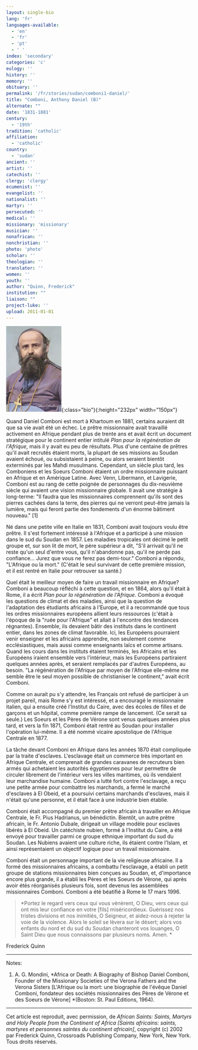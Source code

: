 ```yaml
---
layout: single-bio
lang: 'fr'
languages-available:
  - 'en'
  - 'fr'
  - 'pt'
  - ' '
index: 'secondary'
categories: 'c'
eulogy: ''
history: ''
memory: ''
obituary: ''
permalink: '/fr/stories/sudan/comboni1-daniel/'
title: "Comboni, Anthony Daniel (B)"
alternate: ""
date: '1831-1881'
century:
  - '19th'
tradition: 'catholic'
affiliation:
  - 'catholic'
country:
  - 'sudan'
ancient: ''
artist: ''
catechist: ''
clergy: 'clergy'
ecumenist: ''
evangelist: ''
nationalist: ''
martyr: ''
persecuted: ''
medical: ''
missionary: 'missionary'
musician: ''
nonafrican: ''
nonchristian: ''
photo: 'photo'
scholar: ''
theologian: ''
translator: ''
women: ''
youth: ''
author: "Quinn, Frederick"
institution: ""
liaison: ""
project-luke: ''
upload: 2011-01-01
---
```


![image](/images/bio-pics/sudan/comboni1-daniel/Daniele_Comboni.jpg){:class="bio"}{:height="232px" width="150px"}

Quand Daniel Comboni est mort à Khartoum en 1881, certains auraient dit que sa vie avait été un échec. Le prêtre missionnaire avait travaillé activement en Afrique pendant plus de trente ans et avait écrit un document stratégique pour le continent entier intitulé *Plan pour la régénération de l'Afrique*, mais il y avait eu peu de résultats. Plus d'une centaine de prêtres qu'il avait recrutés étaient morts, la plupart de ses missions au Soudan avaient échoué, ou subsistaient à peine, ou alors seraient bientôt exterminés par les Mahdi musulmans. Cependant, un siècle plus tard, les Comboniens et les Soeurs Comboni étaient un ordre missionnaire puissant en Afrique et en Amérique Latine. Avec Venn, Libermann, et Lavigerie, Comboni est au rang de cette poignée de personnages du dix-neuvième siècle qui avaient une vision missionnaire globale. Il avait une stratégie à long-terme: "Il faudra que les missionnaires comprennent qu'ils sont des pierres cachées dans la terre, des pierres qui ne verront peut-être jamais la lumière, mais qui feront partie des fondements d'un énorme bâtiment nouveau." [1]

Né dans une petite ville en Italie en 1831, Comboni avait toujours voulu être prêtre. Il s'est fortement intéressé à l'Afrique et a participé à une mission dans le sud du Soudan en 1857. Les maladies tropicales ont décimé le petit groupe et, sur son lit de mort, le père supérieur a dit, "S'il arrivait qu'il ne reste qu'un seul d'entre vous, qu'il n'abandonne pas, qu'il ne perde pas confiance... Jurez que vous ne ferez pas demi-tour." Comboni a répondu, "L'Afrique ou la mort." (C'était le seul survivant de cette première mission, et il est rentré en Italie pour retrouver sa santé.)

Quel était le meilleur moyen de faire un travail missionnaire en Afrique? Comboni a beaucoup réfl&eacute;chi à cette question, et en 1864, alors qu'il était à Rome, il a écrit *Plan pour la régénération de l'Afrique*. Comboni a évoqu&eacute; les questions de climat et des maladies, ainsi que la question de l'adaptation des étudiants africains à l'Europe, et il a recommandé que tous les ordres missionnaires européens allient leurs ressources (c'était à l'époque de la "ruée pour l'Afrique" et allait à l'encontre des tendances régnantes). Ensemble, ils devaient bâtir des instituts dans le continent entier, dans les zones de climat favorable. Ici, les Européens pourraient venir enseigner et les africains apprendre, non seulement comme ecclésiastiques, mais aussi comme enseignants laïcs et comme artisans. Quand les cours dans les instituts étaient terminés, les Africains et les Européens iraient ensemble vers l'intérieur, mais les Européens partiraient quelques années après, et seraient remplacés par d'autres Européens, au besoin. "La régénération de l'Afrique par moyen de l'Afrique elle-même me semble être le seul moyen possible de christianiser le continent," avait écrit Comboni.

Comme on aurait pu s'y attendre, les Français ont refusé de participer à un projet pareil, mais Rome s'y est intéressé, et a encouragé le missionnaire italien, qui a ensuite cré&eacute; l'Institut du Caire, avec des écoles de filles et de garçons et un hôpital, comme première rampe de lancement. (Ce serait sa seule.) Les Soeurs et les Pères de V&eacute;rone sont venus quelques années plus tard, et vers la fin 1871, Comboni était rentré au Soudan pour installer l'opération lui-même. Il a été nommé vicaire apostolique de l'Afrique Centrale en 1877.

La tâche devant Comboni en Afrique dans les années 1870 était compliquée par la traite d'esclaves. L'esclavage était un commerce très important en Afrique Centrale, et comprenait de grandes caravanes de recruteurs bien armés qui achetaient les autorités égyptiennes pour leur permettre de circuler librement de l'intérieur vers les villes maritimes, où ils vendaient leur marchandise humaine. Comboni a lutté fort contre l'esclavage, a reçu une petite armée pour combattre les marchands, a fermé le marché d'esclaves à El Obeid, et a poursuivi certains marchands d'esclaves, mais il n'était qu'une personne, et il était face à une industrie bien établie.

Comboni était accompagné du premier prêtre africain à travailler en Afrique Centrale, le Fr. Pius Hadrianus, un bénédictin. Bientôt, un autre prêtre africain, le Fr. Antonio Dubale, dirigeait un village modèle pour esclaves libérés à El Obeid. Un catéchiste nubien, formé à l'Institut du Caire, a été envoyé pour travailler parmi ce groupe ethnique important du sud du Soudan. Les Nubiens avaient une culture riche, ils étaient contre l'Islam, et ainsi repr&eacute;sentaient un objectif logique pour un travail missionnaire.

Comboni était un personnage important de la vie religieuse africaine. Il a formé des missionnaires africains, a combattu l'esclavage, a établi un petit groupe de stations missionnaires bien conçues au Soudan, et, d'importance encore plus grande, il a établi les Pères et les Soeurs de V&eacute;rone, qui après avoir étés réorganisés plusieurs fois, sont devenus les assemblées missionnaires Comboni. Comboni a été béatifié à Rome le 17 mars 1996.

> *Portez le regard vers ceux qui vous vénèrent, O Dieu, vers ceux qui ont mis leur confiance en votre [fils] miséricordieux. Guérissez nos tristes divisions et nos inimitiés, O Seigneur, et aidez-nous &agrave; rejeter la voie de la violence. Alors le soleil se lèvera sur le désert; alors vos enfants du nord et du sud du Soudan chanteront vos louanges, O Saint Dieu que nous connaissons par plusieurs noms. Amen. *

Frederick Quinn

---

Notes:

1. A. G. Mondini, *Africa or Death: A Biography of Bishop Daniel Comboni, Founder of the Missionary Societies of the Verona Fathers and the Verona Sisters [L'Afrique ou la mort: une biographie de l'évêque Daniel Comboni, fondateur des sociétés missionnaires des Pères de V&eacute;rone et des Soeurs de V&eacute;rone] *(Boston: St. Paul Editions, 1964).

---

Cet article est reproduit, avec permission, de *African Saints: Saints, Martyrs and Holy People from the Continent of Africa [Saints africains: saints, martyres et personnes saintes du continent africain]*, copyright (c) 2002 par Frederick Quinn, Crossroads Publishing Company, New York, New York. Tous droits réservés.
